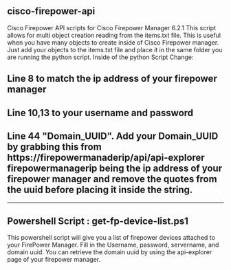 ## cisco-firepower-api
Cisco Firepower API scripts for Cisco Firepower Manager 6.2.1
This script allows for multi object creation reading from the items.txt file. This is useful when you have many objects to create inside of 
Cisco Firepower manager. Just add your objects to the items.txt file and place it in the same folder you are running the python script.
Inside of the python Script Change:
## Line 8 to match the ip address of your firepower manager
## Line 10,13 to your username and password
## Line 44 "Domain_UUID". Add your Domain_UUID by grabbing this from https://firepowermanaderip/api/api-explorer firepowermanagerip being the ip address of your firepower manager and remove the quotes from the uuid before placing it inside the string.
------------------------------------------------------------------------------------------------------------------------------------------
## Powershell Script : get-fp-device-list.ps1 
This powershell script will give you a list of firepower devices attached to your FirePower Manager. Fill in the Username, password, servername, and domain uuid. You can retrieve the domain uuid by using the api-explorer page of your firepower manager.


